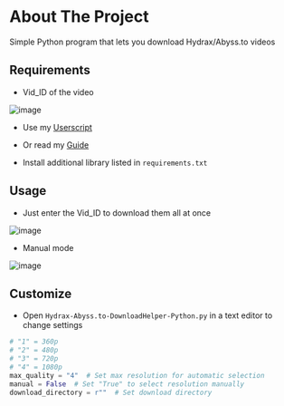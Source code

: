 # About The Project

Simple Python program that lets you download Hydrax/Abyss.to videos

## Requirements

- Vid_ID of the video

![image](https://github.com/PatrickL546/Hydrax-Abyss.to-DownloadHelper-Python/assets/75874561/5137b2f5-4c4a-45a9-bdc5-022de902a604)

- Use my [Userscript](https://github.com/PatrickL546/Hydrax-Abyss.to-DownloadHelper-Userscript)

- Or read my [Guide](https://github.com/PatrickL546/How-to-download-hydrax-abyss.to)

- Install additional library listed in `requirements.txt`

## Usage

- Just enter the Vid_ID to download them all at once

![image](https://github.com/PatrickL546/Hydrax-Abyss.to-DownloadHelper-Python/assets/75874561/56861fa5-8925-43bb-b3bf-1b845e725031)

- Manual mode

![image](https://github.com/PatrickL546/Hydrax-Abyss.to-DownloadHelper-Python/assets/75874561/37a38ad9-9c16-4902-aa80-8ee2e41a450e)

## Customize

- Open `Hydrax-Abyss.to-DownloadHelper-Python.py` in a text editor to change settings

```Python
# "1" = 360p
# "2" = 480p
# "3" = 720p
# "4" = 1080p
max_quality = "4"  # Set max resolution for automatic selection
manual = False  # Set "True" to select resolution manually
download_directory = r""  # Set download directory
```
